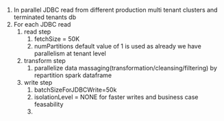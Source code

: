 1. In parallel JDBC read from different production multi tenant clusters and terminated tenants db
2. For each JDBC read
    1. read step
        1. fetchSize = 50K
        2. numPartitions default value of 1 is used as already we have parallelism at tenant level
    2. transform step
        1. parallelize data massaging(transformation/cleansing/filtering) by repartition spark dataframe
    3. write step
        1. batchSizeForJDBCWrite=50k
        2. isolationLevel = NONE for faster writes and business case feasability
        3. 
